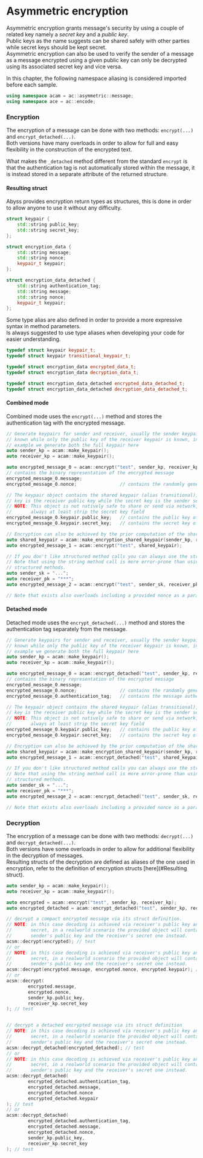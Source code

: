 # Asymmetric encryption

Asymmetric encryption grants message's security by using a couple of related key namely a _secret key_ and a _public key_.\
Public keys as the name suggests can be shared safely with other parties while secret keys should be kept secret.\
Asymmetric encryption can also be used to verify the sender of a message as a message encrypted using a given public key 
can only be decrypted using its associated secret key and vice versa.

In this chapter, the following namespace aliasing is considered imported before each sample.

```cpp
using namespace acam = ac::asymmetric::message;
using namespace ace = ac::encode;
```

### Encryption

The encryption of a message can be done with two methods: `encrypt(...)` and `encrypt_detached(...)`.\
Both versions have many overloads in order to allow for full and easy flexibility in the construction of the encrypted
text.

What makes the `_detached` method different from the standard `encrypt` is that the authentication tag is not
automatically stored within the message, it is instead stored in a separate attribute of the returned structure.

#### Resulting struct

Abyss provides encryption return types as structures, this is done in order to allow anyone to use it without any
difficulty.

```cpp
struct keypair {
    std::string public_key;
    std::string secret_key;
};

struct encryption_data {
    std::string message;
    std::string nonce;
    keypair_t keypair;
};

struct encryption_data_detached {
    std::string authentication_tag;
    std::string message;
    std::string nonce;
    keypair_t keypair;
};
```

Some type alias are also defined in order to provide a more expressive syntax in method parameters.\
Is always suggested to use type aliases when developing your code for easier understanding.

```cpp
typedef struct keypair keypair_t;
typedef struct keypair transitional_keypair_t;

typedef struct encryption_data encrypted_data_t;
typedef struct encryption_data decryption_data_t;

typedef struct encryption_data_detached encrypted_data_detached_t;
typedef struct encryption_data_detached decryption_data_detached_t;
```

#### Combined mode

Combined mode uses the `encrypt(...)` method and stores the authentication tag with the encrypted message.

```cpp
// Generate keypairs for sender and receiver, usually the sender keypair is fully 
// known while only the public key of the receiver keypair is known, in this 
// example we generate both the full keypair here
auto sender_kp = acam::make_keypair();
auto receiver_kp = acam::make_keypair();

auto encrypted_message_0 = acam::encrypt("test", sender_kp, receiver_kp);
// contains the binary representation of the encrypted message
encrypted_message_0.message;              
encrypted_message_0.nonce;                // contains the randomly generated nonce

// The keypair object contains the shared keypair (alias transitional), the public 
// key is the receiver public key while the secret key is the sender secret key.
// NOTE: This object is not natively safe to share or send via network, you should 
//       always at least strip the secret key field
encrypted_message_0.keypair.public_key;   // contains the public key of the receiver
encrypted_message_0.keypair.secret_key;   // contains the secret key of the sender

// Encryption can also be achieved by the prior computation of the shared keypair
auto shared_keypair = acam::make_encryption_shared_keypair(sender_kp, receiver_kp);
auto encrypted_message_1 = acam::encrypt("test", shared_keypair);

// If you don't like structured method calls you can always use the string overloads.
// Note that using the string method call is more error-prone than using the 
// structured methods.
auto sender_sk = "...";
auto receiver_pk = "***";
auto encrypted_message_2 = acam::encrypt("test", sender_sk, receiver_pk);

// Note that exists also overloads including a provided nonce as a parameter
```

#### Detached mode

Detached mode uses the `encrypt_detached(...)` method and stores the authentication tag separately from the message.

```cpp
// Generate keypairs for sender and receiver, usually the sender keypair is fully 
// known while only the public key of the receiver keypair is known, in this 
// example we generate both the full keypair here
auto sender_kp = acam::make_keypair();
auto receiver_kp = acam::make_keypair();

auto encrypted_message_0 = acam::encrypt_detached("test", sender_kp, receiver_kp);
// contains the binary representation of the encrypted message
encrypted_message_0.message;              
encrypted_message_0.nonce;                // contains the randomly generated nonce
encrypted_message_0.authentication_tag;   // contains the message authentication tag

// The keypair object contains the shared keypair (alias transitional), the public 
// key is the receiver public key while the secret key is the sender secret key.
// NOTE: This object is not natively safe to share or send via network, you should 
//       always at least strip the secret key field
encrypted_message_0.keypair.public_key;   // contains the public key of the receiver
encrypted_message_0.keypair.secret_key;   // contains the secret key of the sender

// Encryption can also be achieved by the prior computation of the shared keypair
auto shared_keypair = acam::make_encryption_shared_keypair(sender_kp, receiver_kp);
auto encrypted_message_1 = acam::encrypt_detached("test", shared_keypair);

// If you don't like structured method calls you can always use the string overloads.
// Note that using the string method call is more error-prone than using the 
// structured methods.
auto sender_sk = "...";
auto receiver_pk = "***";
auto encrypted_message_2 = acam::encrypt_detached("test", sender_sk, receiver_pk);

// Note that exists also overloads including a provided nonce as a parameter
```

### Decryption
The encryption of a message can be done with two methods: `decrypt(...)` and `decrypt_detached(...)`.\
Both versions have some overloads in order to allow for additional flexibility in the decryption of messages.\
Resulting structs of the decryption are defined as aliases of the one used in encryption, refer to the definition of
encryption structs [here](#Resulting struct).

```cpp
auto sender_kp = acam::make_keypair();
auto receiver_kp = acam::make_keypair();

auto encrypted = acam::encrypt("test", sender_kp, receiver_kp);
auto encrypted_detached = acam::encrypt_detached("test", sender_kp, receiver_kp);

// decrypt a compact encrypted message via its struct definition.
// NOTE: in this case decoding is achieved via receiver's public key and sender's 
//       secret, in a realworld scenario the provided object will contain the 
//       sender's public key and the receiver's secret one instead.
acsm::decrypt(encrypted); // test
// or
// NOTE: in this case decoding is achieved via receiver's public key and sender's 
//       secret, in a realworld scenario the provided object will contain the 
//       sender's public key and the receiver's secret one instead.
acsm::decrypt(encrypted.message, encrypted.nonce, encrypted.keypair); // test
// or
acsm::decrypt(
        encrypted.message, 
        encrypted.nonce, 
        sender_kp.public_key, 
        receiver_kp.secret_key
); // test


// decrypt a detached encrypted message via its struct definition
// NOTE: in this case decoding is achieved via receiver's public key and sender's 
//       secret, in a realworld scenario the provided object will contain the 
//       sender's public key and the receiver's secret one instead.
acsm::decrypt_detached(encrypted_detached); // test
// or 
// NOTE: in this case decoding is achieved via receiver's public key and sender's 
//       secret, in a realworld scenario the provided object will contain the 
//       sender's public key and the receiver's secret one instead.
acsm::decrypt_detached(
        encrypted_detached.authentication_tag, 
        encrypted_detached.message, 
        encrypted_detached.nonce
        encrypted_detached.keypair
); // test
// or
acsm::decrypt_detached(
        encrypted_detached.authentication_tag,
        encrypted_detached.message, 
        encrypted_detached.nonce, 
        sender_kp.public_key, 
        receiver_kp.secret_key
); // test
```